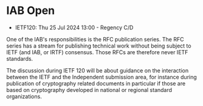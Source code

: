 # IAB Open
* <IETFschedule>IETF120: Thu 25 Jul 2024 13:00 - Regency C/D</IETFschedule>

One of the IAB's responsibilities is the RFC publication series. The RFC series has a stream for publishing technical work without being subject to IETF (and IAB, or IRTF) consensus. Those RFCs are therefore never IETF standards. 

The discussion during IETF 120 will be about guidance on the interaction between the IETF and the Independent submission area, for instance during publication of cryptography related documents in particular if those are based on cryptography developed in national or regional standard organizations.